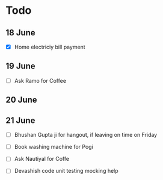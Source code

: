 # Todo

## 18 June

- [x] Home electriciy bill payment

## 19 June

- [ ] Ask Ramo for Coffee

## 20 June

## 21 June

- [ ] Bhushan Gupta ji for hangout, if leaving on time on Friday
- [ ] Book washing machine for Pogi
- [ ] Ask Nautiyal for Coffe
- [ ] Devashish code unit testing mocking help

